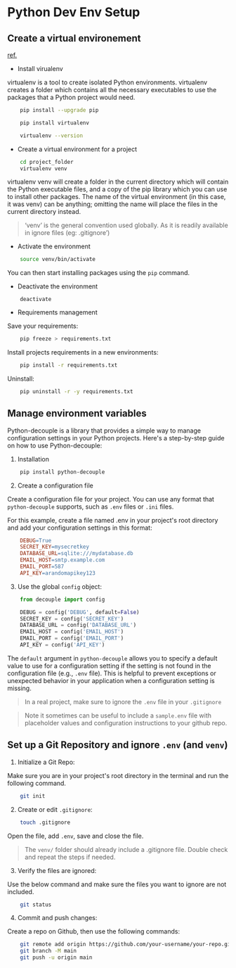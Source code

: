# Python Dev Env Setup


## Create a virtual environement

[ref.](https://docs.python-guide.org/dev/virtualenvs)

- Install virualenv

virtualenv is a tool to create isolated Python environments. virtualenv creates a folder which contains all the necessary executables to use the packages that a Python project would need.


```bash
    pip install --upgrade pip
```

```bash
    pip install virtualenv
```

```bash
    virtualenv --version
```

- Create a virtual environment for a project

```bash
    cd project_folder
    virtualenv venv
```

virtualenv venv will create a folder in the current directory which will contain the Python executable files, and a copy of the pip library which you can use to install other packages. The name of the virtual environment (in this case, it was venv) can be anything; omitting the name will place the files in the current directory instead.

> ‘venv’ is the general convention used globally. As it is readily available in ignore files (eg: .gitignore’)

- Activate the environment

```bash
    source venv/bin/activate
```

You can then start installing packages using the `pip` command.

- Deactivate the environment

```
    deactivate
```

- Requirements management


Save your requirements:

```bash
    pip freeze > requirements.txt
```

Install projects requirements in a new environments:

```bash
    pip install -r requirements.txt
```

Uninstall:
```bash
    pip uninstall -r -y requirements.txt
```

## Manage environment variables

Python-decouple is a library that provides a simple way to manage configuration settings in your Python projects. Here's a step-by-step guide on how to use Python-decouple:

1. Installation

```bash
    pip install python-decouple
```

2. Create a configuration file

Create a configuration file for your project. You can use any format that `python-decouple` supports, such as `.env` files or `.ini` files.

For this example, create a file named .env in your project's root directory and add your configuration settings in this format:

```makefile
    DEBUG=True
    SECRET_KEY=mysecretkey
    DATABASE_URL=sqlite:///mydatabase.db
    EMAIL_HOST=smtp.example.com
    EMAIL_PORT=587
    API_KEY=arandomapikey123
```

3. Use the global `config` object:

```python
    from decouple import config

    DEBUG = config('DEBUG', default=False)
    SECRET_KEY = config('SECRET_KEY')
    DATABASE_URL = config('DATABASE_URL')
    EMAIL_HOST = config('EMAIL_HOST')
    EMAIL_PORT = config('EMAIL_PORT')
    API_KEY = config('API_KEY')
```

The `default` argument in `python-decouple` allows you to specify a default value to use for a configuration setting if the setting is not found in the configuration file (e.g., `.env` file). This is helpful to prevent exceptions or unexpected behavior in your application when a configuration setting is missing.

> In a real project, make sure to ignore the `.env` file in your `.gitignore`

> Note it sometimes can be useful to include a `sample.env` file with placeholder values and configuration instructions to your github repo.

## Set up a Git Repository and ignore `.env` (and `venv`)

1. Initialize a Git Repo:

Make sure you are in your project's root directory in the terminal and run the following command.

```bash
    git init
```

2. Create or edit `.gitignore`:

```bash
    touch .gitignore
```

Open the file, add `.env`, save and close the file.

> The `venv/` folder should already include a .gitignore file. Double check and repeat the steps if needed.

3. Verify the files are ignored:

Use the below command and make sure the files you want to ignore are not included.

```bash
    git status
```

4. Commit and push changes:

Create a repo on Github, then use the following commands:

```bash
    git remote add origin https://github.com/your-username/your-repo.git
    git branch -M main
    git push -u origin main
``` 
